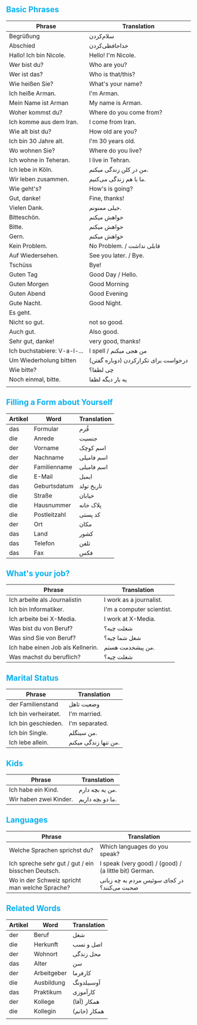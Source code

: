 ## <font color="#00b0f0">Basic Phrases</font>

| Phrase                      | Translation                          |
| --------------------------- | ------------------------------------ |
| Begrüßung                   | سلام‌کردن                            |
| Abschied                    | خداحافظی‌کردن                        |
| Hallo! Ich bin Nicole.      | Hello! I'm Nicole.                   |
| Wer bist du?                | Who are you?                         |
| Wer ist das?                | Who is that/this?                    |
| Wie heißen Sie?             | What's your name?                    |
| Ich heiße Arman.            | I'm Arman.                           |
| Mein Name ist Arman         | My name is Arman.                    |
| Woher kommst du?            | Where do you come from?              |
| Ich komme aus dem Iran.     | I come from Iran.                    |
| Wie alt bist du?            | How old are you?                     |
| Ich bin 30 Jahre alt.       | I'm 30 years old.                    |
| Wo wohnen Sie?              | Where do you live?                   |
| Ich wohne in Teheran.       | I live in Tehran.                    |
| Ich lebe in Köln.           | من در کلن زندگی میکنم.               |
| Wir leben zusammen.         | ما با هم زندگی می‌کنیم.              |
| Wie geht's?                 | How's is going?                      |
| Gut, danke!                 | Fine, thanks!                        |
| Vielen Dank.                | خیلی ممنونم.                         |
| Bitteschön.                 | خواهش میکنم                          |
| Bitte.                      | خواهش میکنم                          |
| Gern.                       | خواهش میکنم                          |
| Kein Problem.               | No Problem. / قابلی نداشت            |
| Auf Wiedersehen.            | See you later. / Bye.                |
| Tschüss                     | Bye!                                 |
| Guten Tag                   | Good Day / Hello.                    |
| Guten Morgen                | Good Morning                         |
| Guten Abend                 | Good Evening                         |
| Gute Nacht.                 | Good Night.                          |
| Es geht.                    |                                      |
| Nicht so gut.               | not so good.                         |
| Auch gut.                   | Also good.                           |
| Sehr gut, danke!            | very good, thanks!                   |
| Ich buchstabiere: V-a-l-... | I spell / من هجی میکنم               |
| Um Wiederholung bitten      | درخواست برای تکرارکردن (دوباره گفتن) |
| Wie bitte?                  | چی لطفا؟                             |
| Noch einmal, bitte.         | یه بار دیگه لطفا                     |
|                             |                                      |

## <font color="#00b0f0">Filling a Form about Yourself</font>

| Artikel | Word         | Translation |
| ------- | ------------ | ----------- |
| das     | Formular     | فُرم        |
| die     | Anrede       | جنسیت       |
| der     | Vorname      | اسم کوچک    |
| der     | Nachname     | اسم فامیلی  |
| der     | Familienname | اسم فامیلی  |
| die     | E-Mail       | ایمیل       |
| das     | Geburtsdatum | تاریخ تولد  |
| die     | Straße       | خیابان      |
| die     | Hausnummer   | پلاک خانه   |
| die     | Postleitzahl | کد پستی     |
| der     | Ort          | مکان        |
| das     | Land         | کشور        |
| das     | Telefon      | تلفن        |
| das     | Fax          | فکس         |


## <font color="#00b0f0">What's your job?</font>

| Phrase                            | Translation               |
| --------------------------------- | ------------------------- |
| Ich arbeite als Journalistin      | I work as a journalist.   |
| Ich bin Informatiker.             | I'm a computer scientist. |
| Ich arbeite bei X-Media.          | I work at X-Media.        |
| Was bist du von Beruf?            | شغلت چیه؟                 |
| Was sind Sie von Beruf?           | شغل شما چیه؟              |
| Ich habe einen Job als Kellnerin. | من پیشخدمت هستم.          |
| Was machst du beruflich?          | شغلت چیه؟                 |

## <font color="#00b0f0">Marital Status</font>


| Phrase               | Translation          |
| -------------------- | -------------------- |
| der Familienstand    | وضعیت تاهل           |
| Ich bin verheiratet. | I'm married.         |
| Ich bin geschieden.  | I'm separated.       |
| Ich bin Single.      | من سینگلم.           |
| Ich lebe allein.     | من تنها زندگی میکنم. |

## <font color="#00b0f0">Kids</font>


| Phrase                 | Translation      |
| ---------------------- | ---------------- |
| Ich habe ein Kind.     | من یه بچه دارم.  |
| Wir haben zwei Kinder. | ما دو بچه داریم. |

## <font color="#00b0f0">Languages</font>


| Phrase                                             | Translation                                           |
| -------------------------------------------------- | ----------------------------------------------------- |
| Welche Sprachen sprichst du?                       | Which languages do you speak?                         |
| Ich spreche sehr gut / gut / ein bisschen Deutsch. | I speak (very good) / (good) / (a little bit) German. |
| Wo in der Schweiz spricht man welche Sprache?      | در کجای سوئیس مردم به چه زبانی صحبت می‌کنند؟          |


## <font color="#00b0f0">Related Words</font>


| Artikel | Word        | Translation  |
| ------- | ----------- | ------------ |
| der     | Beruf       | شغل          |
| die     | Herkunft    | اصل و نسب    |
| der     | Wohnort     | محل زندگی    |
| das     | Alter       | سن           |
| der     | Arbeitgeber | کارفرما      |
| die     | Ausbildung  | آوسبیلدونگ   |
| das     | Praktikum   | کارآموزی     |
| der     | Kollege     | همکار (آقا)  |
| die     | Kollegin    | همکار (خانم) |
|         |             |              |
